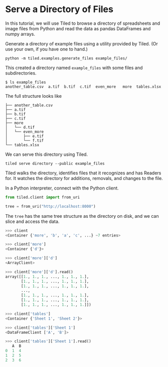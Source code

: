 # Serve a Directory of Files

In this tutorial, we will use Tiled to browse a directory of
spreadsheets and image files from Python and read the data as pandas
DataFrames and numpy arrays.

Generate a directory of example files using a utility provided by Tiled.
(Or use your own, if you have one to hand.)

```
python -m tiled.examples.generate_files example_files/
```

This created a directory named ``example_files`` with some files and subdirectories.

```
$ ls example_files
another_table.csv  a.tif  b.tif  c.tif  even_more	more  tables.xlsx
```

The full structure looks like

```
├── another_table.csv
├── a.tif
├── b.tif
├── c.tif
├── more
│   └── d.tif
│   └── even_more
│       ├── e.tif
│       └── f.tif
└── tables.xlsx
```

We can serve this directory using Tiled.

```
tiled serve directory --public example_files
```

Tiled walks the directory, identifies files that it recognizes and has
Readers for. It watches the directory for additions, removals, and changes to
the file.

In a Python interpreter, connect with the Python client.

```python
from tiled.client import from_uri

tree = from_uri("http://localhost:8000")
```

The ``tree`` has the same tree structure as the directory on
disk, and we can slice and access the data.

```python
>>> client
<Container {'more', 'b', 'a', 'c', ...} ~7 entries>

>>> client['more']
<Container {'d'}>

>>> client['more']['d']
<ArrayClient>

>>> client['more']['d'].read()
array([[1., 1., 1., ..., 1., 1., 1.],
       [1., 1., 1., ..., 1., 1., 1.],
       [1., 1., 1., ..., 1., 1., 1.],
       ...,
       [1., 1., 1., ..., 1., 1., 1.],
       [1., 1., 1., ..., 1., 1., 1.],
       [1., 1., 1., ..., 1., 1., 1.]])

>>> client['tables']
<Container {'Sheet 1', 'Sheet 2'}>

>>> client['tables']['Sheet 1']
<DataFrameClient ['A', 'B']>

>>> client['tables']['Sheet 1'].read()
   A  B
0  1  4
1  2  5
2  3  6
```
